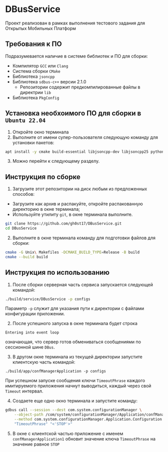 # DBusService

Проект реализован в рамках выполнения тестового задания для Открытых Мобильных Платформ

## Требования к ПО

Подразумевается наличие в системе библиотек и ПО для сборки:

- Компилятор `GCC` или `Clang`
- Система сборки `CMake`
- Библиотека `jsoncpp`
- Библиотека `sdbus-c++` версии 2.1.0
	- Репозитории содержит предкомпилированные файлы в директрии `lib`
- Библиотека `PkgConfig`

## Установка необхоимого ПО для сборки в `Ubuntu 22.04`

1. Откройте окно терминала
2. Выполните от имени супер-пользователя следующую команду для установки пакетов:

```bash
apt install -y cmake build-essential libjsoncpp-dev libjsoncpp25 python3-pkgconfig libsystemd-dev
```
3. Можно перейти к следующему разделу.

## Инструкция по сборке

1. Загрузите этот репозитории на диск любым из предложенных способов:
  - Загрузите как архив и распакуйте, откройте распакованную директорию в окне терминала;
  - Используйте утилиту `git`, в окне терминала выполните.

```bash
git clone https://github.com/gh0st17/DBusService.git
cd DBusService
```

2. Выполните в окне терминала команду для подготовки файлов для сборки:

```bash
cmake -G Unix\ Makefiles -DCMAKE_BUILD_TYPE=Release -B build
cmake --build build
```

## Инструкция по использованию

1. После сборки серверная часть сервиса запускается следующей командой:

```bash
./build/service/DBusService -p configs
```

Параметр `-p` служит для указания пути к директории с файлами конфигурации приложении.

2. После успешного запуска в окне терминала будет строка

```
Entering into event loop
```

означающая, что сервер готов обмениваться сообщениями по сессионной шине `DBus`.

3. В другом окне терминала из текущей директории запустите клиентскую часть командой:

```
./build/app/confManagerApplication -p configs
```

При успешном запуске сообщения ключи `TimeoutPhrase` каждого имитируемого приложения начнут выводиться, каждый через свой `Timeout` интервал.

4. Создаете еще одно окно терминала и запустите команду:

```bash
gdbus call --session --dest com.system.configurationManager \
	--object-path /com/system/configurationManager/Application/confManagerApplication1 \
	--method com.system.configurationManager.Application.Configuration.ChangeConfiguration \
 	"TimeoutPhrase" "<'STOP'>"
```

5. В окне с клиентской частью приложение с именем `confManagerApplication1` обновит значение ключа `TimeoutPhrase` на значение равное `STOP`